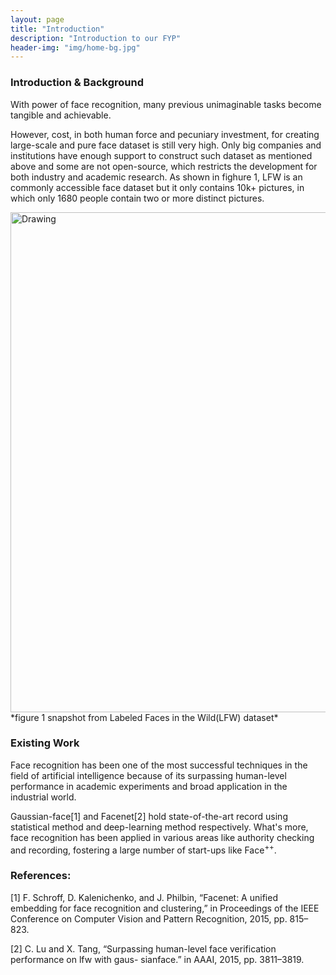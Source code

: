 ```yaml
---
layout: page
title: "Introduction"
description: "Introduction to our FYP"
header-img: "img/home-bg.jpg"
---
```


### Introduction & Background

With power of face recognition, many previous unimaginable tasks become tangible and achievable.

However, cost, in both human force and pecuniary investment, for creating large-scale and pure face dataset is still very high. Only big companies and institutions have enough support to construct such dataset as mentioned above and some are not open-source, which restricts the development for both industry and academic research. As shown in fighure 1,
LFW is an commonly accessible face dataset but it only contains 10k+ pictures, in which only 1680 people contain two or more distinct pictures.

<img src="https://hkuface.github.io//img/LFW_snapchot.png" alt="Drawing" style="width: 800px;"/>
*figure 1 snapshot from Labeled Faces in the Wild(LFW) dataset*

### Existing Work 

Face recognition has been one of the most successful techniques in the field of artificial intelligence because of its surpassing human-level performance in academic experiments and broad application in the industrial world. 

Gaussian-face[1] and Facenet[2] hold state-of-the-art record using statistical method and deep-learning method respectively. What's more, face recognition has been applied in various areas like authority checking and recording, fostering a large number of start-ups like $\text{Face}^{++}$.


### References:
[1] F. Schroff, D. Kalenichenko, and J. Philbin, “Facenet: A unified embedding for face recognition and clustering,” in Proceedings of the IEEE Conference on Computer Vision and Pattern Recognition, 2015, pp. 815–823.

[2] C. Lu and X. Tang, “Surpassing human-level face verification performance on lfw with gaus- sianface.” in AAAI, 2015, pp. 3811–3819.

